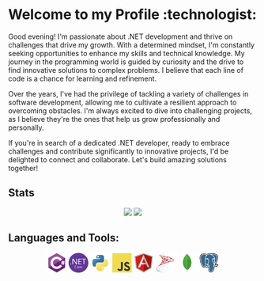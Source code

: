 <h1> Welcome to my Profile :technologist: </h1>

Good evening! I'm passionate about .NET development and thrive on challenges that drive my growth. With a determined mindset, I'm constantly seeking opportunities to enhance my skills and technical knowledge. My journey in the programming world is guided by curiosity and the drive to find innovative solutions to complex problems. I believe that each line of code is a chance for learning and refinement.

Over the years, I've had the privilege of tackling a variety of challenges in software development, allowing me to cultivate a resilient approach to overcoming obstacles. I'm always excited to dive into challenging projects, as I believe they're the ones that help us grow professionally and personally.

If you're in search of a dedicated .NET developer, ready to embrace challenges and contribute significantly to innovative projects, I'd be delighted to connect and collaborate. Let's build amazing solutions together!
 

<h2>Stats</h2>

<p align = "center">
  <img  src = "https://github-readme-stats.vercel.app/api?username=llraraujo&show_icons=true&theme=radical&line_height=27" />
  <img src = "https://github-readme-stats.vercel.app/api/top-langs/?username=llraraujo&hide=html,css,c,scss,python&theme=radical&langs_count=3" />
</p>


<h2 align="left">Languages and Tools:</h2>
<p align="center">
<img src="https://github.com/devicons/devicon/blob/master/icons/csharp/csharp-original.svg" alt="c" width="40" height="40"/>
<img src="https://github.com/devicons/devicon/blob/master/icons/dotnetcore/dotnetcore-original.svg" alt="c" width="40" height="40"/>
<img src="https://github.com/devicons/devicon/blob/master/icons/python/python-original.svg" alt="c" width="40" height="40"/>
<img src="https://github.com/devicons/devicon/blob/master/icons/javascript/javascript-original.svg" alt="c" width="40" height="40"/>
<img src="https://github.com/devicons/devicon/blob/master/icons/angularjs/angularjs-original.svg" alt="c" width="40" height="40"/>
<img src="https://github.com/devicons/devicon/blob/master/icons/microsoftsqlserver/microsoftsqlserver-original.svg" alt="c" width="40" height="40"/>
<img src="https://github.com/devicons/devicon/blob/master/icons/mongodb/mongodb-original.svg" alt="c" width="40" height="40"/>
<img src="https://github.com/devicons/devicon/blob/master/icons/postgresql/postgresql-original.svg" alt="c" width="40" height="40"/> 
</p>
